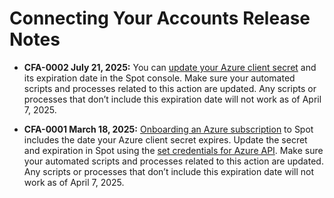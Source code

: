 #  Connecting Your Accounts Release Notes

* **CFA-0002 July 21, 2025:** You can [update your Azure client secret](connect-your-cloud-provider/update-azure-credentials) and its expiration date in the Spot console. Make sure your automated scripts and processes related to this action are updated. Any scripts or processes that don’t include this expiration date will not work as of April 7, 2025.

* **CFA-0001 March 18, 2025:** [Onboarding an Azure subscription](connect-your-cloud-provider/first-account/azure) to Spot includes the date your Azure client secret expires. Update the secret and expiration in Spot using the [set credentials for Azure API](https://docs.spot.io/api/#tag/Accounts/operation/OrganizationsAndAccountsSetCloudCredentialsForAzure). Make sure your automated scripts and processes related to this action are updated. Any scripts or processes that don’t include this expiration date will not work as of April 7, 2025.
